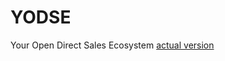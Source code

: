 # YODSE
Your Open Direct Sales Ecosystem
[actual version](https://github.com/PillarDevelopment/YODSE/blob/master/Ver_0.4_YODSE.sol)
